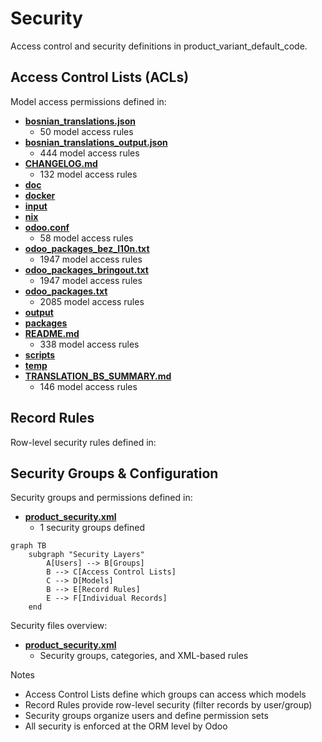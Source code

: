 # Security

Access control and security definitions in product_variant_default_code.

## Access Control Lists (ACLs)

Model access permissions defined in:
- **[bosnian_translations.json](../bosnian_translations.json)**
  - 50 model access rules
- **[bosnian_translations_output.json](../bosnian_translations_output.json)**
  - 444 model access rules
- **[CHANGELOG.md](../CHANGELOG.md)**
  - 132 model access rules
- **[doc](../doc)**
- **[docker](../docker)**
- **[input](../input)**
- **[nix](../nix)**
- **[odoo.conf](../odoo.conf)**
  - 58 model access rules
- **[odoo_packages_bez_l10n.txt](../odoo_packages_bez_l10n.txt)**
  - 1947 model access rules
- **[odoo_packages_bringout.txt](../odoo_packages_bringout.txt)**
  - 1947 model access rules
- **[odoo_packages.txt](../odoo_packages.txt)**
  - 2085 model access rules
- **[output](../output)**
- **[packages](../packages)**
- **[README.md](../README.md)**
  - 338 model access rules
- **[scripts](../scripts)**
- **[temp](../temp)**
- **[TRANSLATION_BS_SUMMARY.md](../TRANSLATION_BS_SUMMARY.md)**
  - 146 model access rules

## Record Rules

Row-level security rules defined in:

## Security Groups & Configuration

Security groups and permissions defined in:
- **[product_security.xml](../product_variant_default_code/security/product_security.xml)**
  - 1 security groups defined

```mermaid
graph TB
    subgraph "Security Layers"
        A[Users] --> B[Groups]
        B --> C[Access Control Lists]
        C --> D[Models]
        B --> E[Record Rules]
        E --> F[Individual Records]
    end
```

Security files overview:
- **[product_security.xml](../product_variant_default_code/security/product_security.xml)**
  - Security groups, categories, and XML-based rules

Notes
- Access Control Lists define which groups can access which models
- Record Rules provide row-level security (filter records by user/group)
- Security groups organize users and define permission sets
- All security is enforced at the ORM level by Odoo
